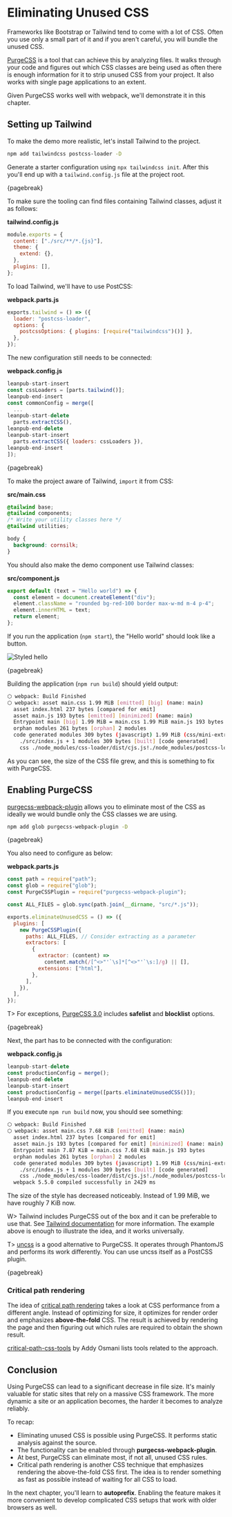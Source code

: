 # Eliminating Unused CSS

Frameworks like Bootstrap or Tailwind tend to come with a lot of CSS. Often you use only a small part of it and if you aren't careful, you will bundle the unused CSS.

[PurgeCSS](https://www.npmjs.com/package/purgecss) is a tool that can achieve this by analyzing files. It walks through your code and figures out which CSS classes are being used as often there is enough information for it to strip unused CSS from your project. It also works with single page applications to an extent.

Given PurgeCSS works well with webpack, we'll demonstrate it in this chapter.

## Setting up Tailwind

To make the demo more realistic, let's install Tailwind to the project.

```bash
npm add tailwindcss postcss-loader -D
```

Generate a starter configuration using `npx tailwindcss init`. After this you'll end up with a `tailwind.config.js` file at the project root.

{pagebreak}

To make sure the tooling can find files containing Tailwind classes, adjust it as follows:

**tailwind.config.js**

```javascript
module.exports = {
  content: ["./src/**/*.{js}"],
  theme: {
    extend: {},
  },
  plugins: [],
};
```

To load Tailwind, we'll have to use PostCSS:

**webpack.parts.js**

```javascript
exports.tailwind = () => ({
  loader: "postcss-loader",
  options: {
    postcssOptions: { plugins: [require("tailwindcss")()] },
  },
});
```

The new configuration still needs to be connected:

**webpack.config.js**

```javascript
leanpub-start-insert
const cssLoaders = [parts.tailwind()];
leanpub-end-insert
const commonConfig = merge([
  ...
leanpub-start-delete
  parts.extractCSS(),
leanpub-end-delete
leanpub-start-insert
  parts.extractCSS({ loaders: cssLoaders }),
leanpub-end-insert
]);
```

{pagebreak}

To make the project aware of Tailwind, `import` it from CSS:

**src/main.css**

```css
@tailwind base;
@tailwind components;
/* Write your utility classes here */
@tailwind utilities;

body {
  background: cornsilk;
}
```

You should also make the demo component use Tailwind classes:

**src/component.js**

```javascript
export default (text = "Hello world") => {
  const element = document.createElement("div");
  element.className = "rounded bg-red-100 border max-w-md m-4 p-4";
  element.innerHTML = text;
  return element;
};
```

If you run the application (`npm start`), the "Hello world" should look like a button.

![Styled hello](images/styled-button.png)

{pagebreak}

Building the application (`npm run build`) should yield output:

```bash
⬡ webpack: Build Finished
⬡ webpack: asset main.css 1.99 MiB [emitted] [big] (name: main)
  asset index.html 237 bytes [compared for emit]
  asset main.js 193 bytes [emitted] [minimized] (name: main)
  Entrypoint main [big] 1.99 MiB = main.css 1.99 MiB main.js 193 bytes
  orphan modules 261 bytes [orphan] 2 modules
  code generated modules 309 bytes (javascript) 1.99 MiB (css/mini-extract) [code generated]
    ./src/index.js + 1 modules 309 bytes [built] [code generated]
    css ./node_modules/css-loader/dist/cjs.js!./node_modules/postcss-loader/dist/cjs.js??ruleSet[1].rules[0].use[2]!./src/main.css 1.99 MiB [code generated]
```

As you can see, the size of the CSS file grew, and this is something to fix with PurgeCSS.

## Enabling PurgeCSS

[purgecss-webpack-plugin](https://www.npmjs.com/package/purgecss-webpack-plugin) allows you to eliminate most of the CSS as ideally we would bundle only the CSS classes we are using.

```bash
npm add glob purgecss-webpack-plugin -D
```

{pagebreak}

You also need to configure as below:

**webpack.parts.js**

```javascript
const path = require("path");
const glob = require("glob");
const PurgeCSSPlugin = require("purgecss-webpack-plugin");

const ALL_FILES = glob.sync(path.join(__dirname, "src/*.js"));

exports.eliminateUnusedCSS = () => ({
  plugins: [
    new PurgeCSSPlugin({
      paths: ALL_FILES, // Consider extracting as a parameter
      extractors: [
        {
          extractor: (content) =>
            content.match(/[^<>"'`\s]*[^<>"'`\s:]/g) || [],
          extensions: ["html"],
        },
      ],
    }),
  ],
});
```

T> For exceptions, [PurgeCSS 3.0](https://github.com/FullHuman/purgecss/releases/tag/v3.0.0) includes **safelist** and **blocklist** options.

{pagebreak}

Next, the part has to be connected with the configuration:

**webpack.config.js**

```javascript
leanpub-start-delete
const productionConfig = merge();
leanpub-end-delete
leanpub-start-insert
const productionConfig = merge([parts.eliminateUnusedCSS()]);
leanpub-end-insert
```

If you execute `npm run build` now, you should see something:

```bash
⬡ webpack: Build Finished
⬡ webpack: asset main.css 7.68 KiB [emitted] (name: main)
  asset index.html 237 bytes [compared for emit]
  asset main.js 193 bytes [compared for emit] [minimized] (name: main)
  Entrypoint main 7.87 KiB = main.css 7.68 KiB main.js 193 bytes
  orphan modules 261 bytes [orphan] 2 modules
  code generated modules 309 bytes (javascript) 1.99 MiB (css/mini-extract) [code generated]
    ./src/index.js + 1 modules 309 bytes [built] [code generated]
    css ./node_modules/css-loader/dist/cjs.js!./node_modules/postcss-loader/dist/cjs.js??ruleSet[1].rules[0].use[2]!./src/main.css 1.99 MiB [code generated]
  webpack 5.5.0 compiled successfully in 2429 ms

```

The size of the style has decreased noticeably. Instead of 1.99 MiB, we have roughly 7 KiB now.

W> Tailwind includes PurgeCSS out of the box and it can be preferable to use that. See [Tailwind documentation](https://tailwindcss.com/docs/controlling-file-size/#removing-unused-css) for more information. The example above is enough to illustrate the idea, and it works universally.

T> [uncss](https://www.npmjs.com/package/uncss) is a good alternative to PurgeCSS. It operates through PhantomJS and performs its work differently. You can use uncss itself as a PostCSS plugin.

{pagebreak}

### Critical path rendering

The idea of [critical path rendering](https://developers.google.com/web/fundamentals/performance/critical-rendering-path/) takes a look at CSS performance from a different angle. Instead of optimizing for size, it optimizes for render order and emphasizes **above-the-fold** CSS. The result is achieved by rendering the page and then figuring out which rules are required to obtain the shown result.

[critical-path-css-tools](https://github.com/addyosmani/critical-path-css-tools) by Addy Osmani lists tools related to the approach.

## Conclusion

Using PurgeCSS can lead to a significant decrease in file size. It's mainly valuable for static sites that rely on a massive CSS framework. The more dynamic a site or an application becomes, the harder it becomes to analyze reliably.

To recap:

- Eliminating unused CSS is possible using PurgeCSS. It performs static analysis against the source.
- The functionality can be enabled through **purgecss-webpack-plugin**.
- At best, PurgeCSS can eliminate most, if not all, unused CSS rules.
- Critical path rendering is another CSS technique that emphasizes rendering the above-the-fold CSS first. The idea is to render something as fast as possible instead of waiting for all CSS to load.

In the next chapter, you'll learn to **autoprefix**. Enabling the feature makes it more convenient to develop complicated CSS setups that work with older browsers as well.
